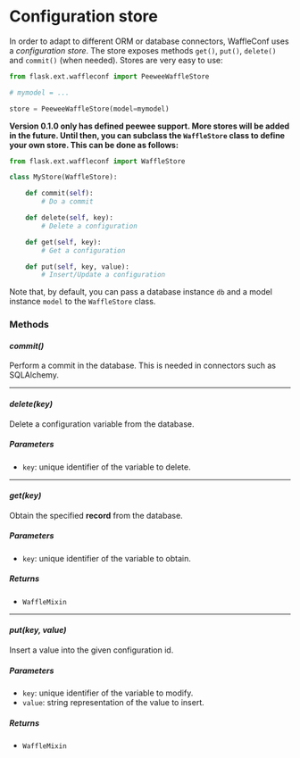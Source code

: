 # Configuration store

In order to adapt to different ORM or database connectors, WaffleConf uses
a *configuration store*. The store exposes methods `get()`, `put()`, `delete()`
and `commit()` (when needed). Stores are very easy to use:

~~~python
from flask.ext.waffleconf import PeeweeWaffleStore

# mymodel = ...

store = PeeweeWaffleStore(model=mymodel)
~~~

**Version 0.1.0 only has defined peewee support. More stores will be added in
the future. Until then, you can subclass the `WaffleStore` class to define
your own store. This can be done as follows:**

~~~python
from flask.ext.waffleconf import WaffleStore

class MyStore(WaffleStore):

    def commit(self):
        # Do a commit

    def delete(self, key):
        # Delete a configuration

    def get(self, key):
        # Get a configuration

    def put(self, key, value):
        # Insert/Update a configuration
~~~

Note that, by default, you can pass a database instance `db` and a model
instance `model` to the `WaffleStore` class.

### Methods

#### ***commit()***

Perform a commit in the database. This is needed in connectors such as
SQLAlchemy.

---

#### ***delete(key)***

Delete a configuration variable from the database.

##### Parameters

- `key`: unique identifier of the variable to delete.

---

#### ***get(key)***

Obtain the specified **record** from the database.

##### Parameters

- `key`: unique identifier of the variable to obtain.

##### Returns

- `WaffleMixin`

---

#### ***put(key, value)***

Insert a value into the given configuration id.

##### Parameters

- `key`: unique identifier of the variable to modify.
- `value`: string representation of the value to insert.

##### Returns

- `WaffleMixin`
